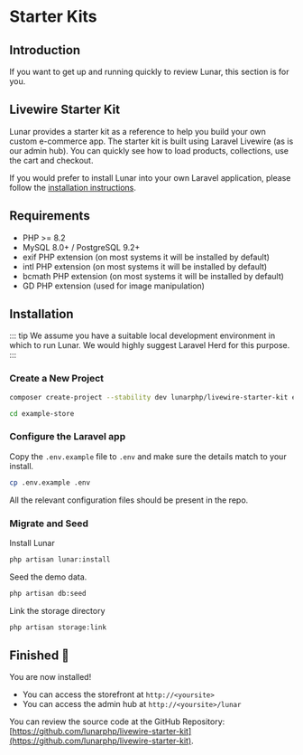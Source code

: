 # Starter Kits

## Introduction

If you want to get up and running quickly to review Lunar, this section is for you.

## Livewire Starter Kit

Lunar provides a starter kit as a reference to help you build your own custom e-commerce app. The starter kit is built using Laravel Livewire (as is our admin hub). You can quickly see how to load products, collections, use the cart and checkout.

If you would prefer to install Lunar into your own Laravel application, please follow the [installation instructions](/core/installation).

## Requirements

- PHP >= 8.2
- MySQL 8.0+ / PostgreSQL 9.2+
- exif PHP extension (on most systems it will be installed by default)
- intl PHP extension (on most systems it will be installed by default)
- bcmath PHP extension (on most systems it will be installed by default)
- GD PHP extension (used for image manipulation)

## Installation

::: tip
We assume you have a suitable local development environment in which to run Lunar. We would highly suggest Laravel Herd 
for this purpose.
:::

### Create a New Project

```bash
composer create-project --stability dev lunarphp/livewire-starter-kit example-store
```

```bash
cd example-store
```

### Configure the Laravel app

Copy the `.env.example` file to `.env` and make sure the details match to your install.

```bash
cp .env.example .env
```

All the relevant configuration files should be present in the repo.

### Migrate and Seed

Install Lunar

```bash
php artisan lunar:install
```

Seed the demo data.

```bash
php artisan db:seed
```

Link the storage directory

```bash
php artisan storage:link
```

## Finished 🚀

You are now installed!

- You can access the storefront at `http://<yoursite>`
- You can access the admin hub at `http://<yoursite>/lunar`

You can review the source code at the GitHub Repository: [https://github.com/lunarphp/livewire-starter-kit](https://github.com/lunarphp/livewire-starter-kit).
